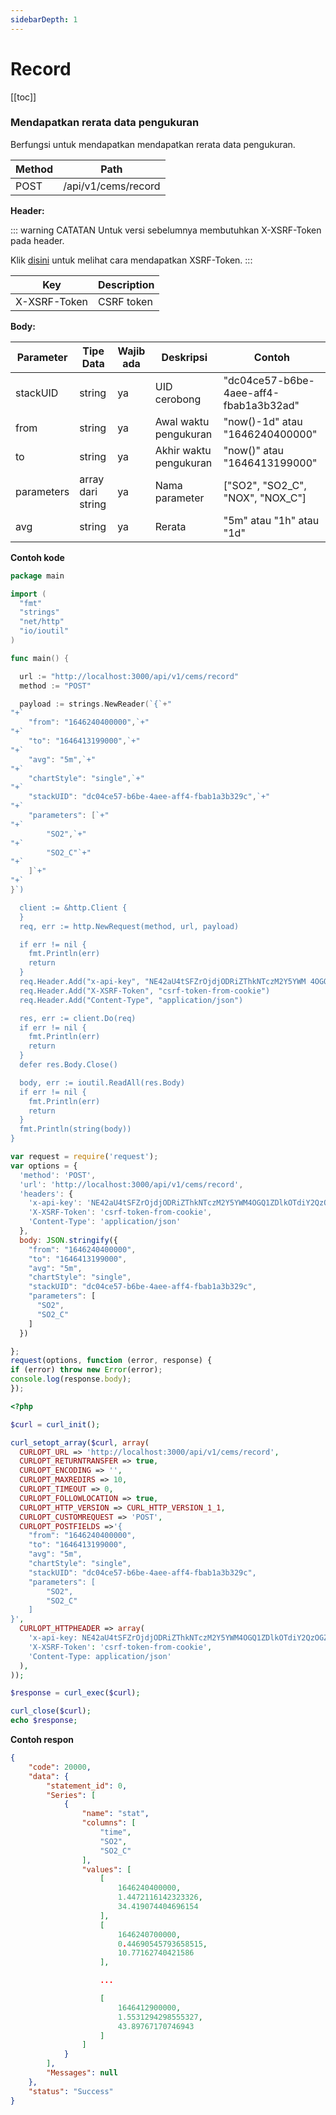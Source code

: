 ```yaml
---
sidebarDepth: 1
---
```


# Record

[[toc]]

### Mendapatkan rerata data pengukuran

Berfungsi untuk mendapatkan mendapatkan rerata data pengukuran.

| Method | Path                |
| ------ | ------------------- |
| POST   | /api/v1/cems/record |

**Header:**

::: warning CATATAN
Untuk versi sebelumnya membutuhkan X-XSRF-Token pada header.

Klik [disini](mendapatkan-csrf-token.md) untuk melihat cara mendapatkan XSRF-Token.
:::

| Key | Description |
| ------ | ------------------- |
| X-XSRF-Token | CSRF token |

**Body:**

| Parameter  | Tipe Data         | Wajib ada | Deskripsi              | Contoh                                 |
| ---------- | ----------------- | --------- | ---------------------- | -------------------------------------- |
| stackUID   | string            | ya        | UID cerobong           | "dc04ce57-b6be-4aee-aff4-fbab1a3b32ad" |
| from       | string            | ya        | Awal waktu pengukuran  | "now()-1d" atau "1646240400000"        |
| to         | string            | ya        | Akhir waktu pengukuran | "now()" atau "1646413199000"           |
| parameters | array dari string | ya        | Nama parameter         | ["SO2", "SO2_C", "NOX", "NOX_C"]       |
| avg        | string            | ya        | Rerata                 | "5m" atau "1h" atau "1d"               |

**Contoh kode**
<CodeGroup>
<CodeGroupItem title="GO">

```go
package main

import (
  "fmt"
  "strings"
  "net/http"
  "io/ioutil"
)

func main() {

  url := "http://localhost:3000/api/v1/cems/record"
  method := "POST"

  payload := strings.NewReader(`{`+"
"+`
    "from": "1646240400000",`+"
"+`
    "to": "1646413199000",`+"
"+`
    "avg": "5m",`+"
"+`
    "chartStyle": "single",`+"
"+`
    "stackUID": "dc04ce57-b6be-4aee-aff4-fbab1a3b329c",`+"
"+`
    "parameters": [`+"
"+`
        "SO2",`+"
"+`
        "SO2_C"`+"
"+`
    ]`+"
"+`
}`)

  client := &http.Client {
  }
  req, err := http.NewRequest(method, url, payload)

  if err != nil {
    fmt.Println(err)
    return
  }
  req.Header.Add("x-api-key", "NE42aU4tSFZrOjdjODRiZThkNTczM2Y5YWM 4OGQ1ZDlkOTdiY2QzOGZm")
  req.Header.Add("X-XSRF-Token", "csrf-token-from-cookie")
  req.Header.Add("Content-Type", "application/json")

  res, err := client.Do(req)
  if err != nil {
    fmt.Println(err)
    return
  }
  defer res.Body.Close()

  body, err := ioutil.ReadAll(res.Body)
  if err != nil {
    fmt.Println(err)
    return
  }
  fmt.Println(string(body))
}
```

  </CodeGroupItem>

  <CodeGroupItem title="NodeJS">
  
```js
var request = require('request');
var options = {
  'method': 'POST',
  'url': 'http://localhost:3000/api/v1/cems/record',
  'headers': {
    'x-api-key': 'NE42aU4tSFZrOjdjODRiZThkNTczM2Y5YWM4OGQ1ZDlkOTdiY2QzOGZm',
    'X-XSRF-Token': 'csrf-token-from-cookie',
    'Content-Type': 'application/json'
  },
  body: JSON.stringify({
    "from": "1646240400000",
    "to": "1646413199000",
    "avg": "5m",
    "chartStyle": "single",
    "stackUID": "dc04ce57-b6be-4aee-aff4-fbab1a3b329c",
    "parameters": [
      "SO2",
      "SO2_C"
    ]
  })

};
request(options, function (error, response) {
if (error) throw new Error(error);
console.log(response.body);
});

````

  </CodeGroupItem>
  <CodeGroupItem title="PHP">

```php
<?php

$curl = curl_init();

curl_setopt_array($curl, array(
  CURLOPT_URL => 'http://localhost:3000/api/v1/cems/record',
  CURLOPT_RETURNTRANSFER => true,
  CURLOPT_ENCODING => '',
  CURLOPT_MAXREDIRS => 10,
  CURLOPT_TIMEOUT => 0,
  CURLOPT_FOLLOWLOCATION => true,
  CURLOPT_HTTP_VERSION => CURL_HTTP_VERSION_1_1,
  CURLOPT_CUSTOMREQUEST => 'POST',
  CURLOPT_POSTFIELDS =>'{
    "from": "1646240400000",
    "to": "1646413199000",
    "avg": "5m",
    "chartStyle": "single",
    "stackUID": "dc04ce57-b6be-4aee-aff4-fbab1a3b329c",
    "parameters": [
        "SO2",
        "SO2_C"
    ]
}',
  CURLOPT_HTTPHEADER => array(
    'x-api-key: NE42aU4tSFZrOjdjODRiZThkNTczM2Y5YWM4OGQ1ZDlkOTdiY2QzOGZm',
    'X-XSRF-Token': 'csrf-token-from-cookie',
    'Content-Type: application/json'
  ),
));

$response = curl_exec($curl);

curl_close($curl);
echo $response;


````

  </CodeGroupItem>

</CodeGroup>

**Contoh respon**

```json
{
    "code": 20000,
    "data": {
        "statement_id": 0,
        "Series": [
            {
                "name": "stat",
                "columns": [
                    "time",
                    "SO2",
                    "SO2_C"
                ],
                "values": [
                    [
                        1646240400000,
                        1.4472116142323326,
                        34.419074404696154
                    ],
                    [
                        1646240700000,
                        0.44690545793658515,
                        10.77162740421586
                    ],

                    ...

                    [
                        1646412900000,
                        1.5531294298555327,
                        43.89767170746943
                    ]
                ]
            }
        ],
        "Messages": null
    },
    "status": "Success"
}
```
